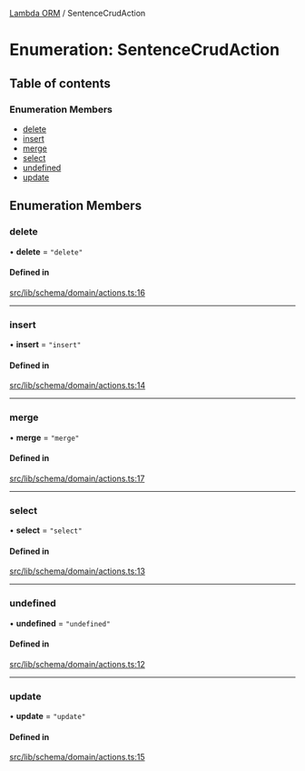 [Lambda ORM](../README.md) / SentenceCrudAction

# Enumeration: SentenceCrudAction

## Table of contents

### Enumeration Members

- [delete](SentenceCrudAction.md#delete)
- [insert](SentenceCrudAction.md#insert)
- [merge](SentenceCrudAction.md#merge)
- [select](SentenceCrudAction.md#select)
- [undefined](SentenceCrudAction.md#undefined)
- [update](SentenceCrudAction.md#update)

## Enumeration Members

### delete

• **delete** = ``"delete"``

#### Defined in

[src/lib/schema/domain/actions.ts:16](https://github.com/lambda-orm/lambdaorm-base/blob/c2d8aab1390cea00bb604cb5f468fe612a44ac65/src/lib/schema/domain/actions.ts#L16)

___

### insert

• **insert** = ``"insert"``

#### Defined in

[src/lib/schema/domain/actions.ts:14](https://github.com/lambda-orm/lambdaorm-base/blob/c2d8aab1390cea00bb604cb5f468fe612a44ac65/src/lib/schema/domain/actions.ts#L14)

___

### merge

• **merge** = ``"merge"``

#### Defined in

[src/lib/schema/domain/actions.ts:17](https://github.com/lambda-orm/lambdaorm-base/blob/c2d8aab1390cea00bb604cb5f468fe612a44ac65/src/lib/schema/domain/actions.ts#L17)

___

### select

• **select** = ``"select"``

#### Defined in

[src/lib/schema/domain/actions.ts:13](https://github.com/lambda-orm/lambdaorm-base/blob/c2d8aab1390cea00bb604cb5f468fe612a44ac65/src/lib/schema/domain/actions.ts#L13)

___

### undefined

• **undefined** = ``"undefined"``

#### Defined in

[src/lib/schema/domain/actions.ts:12](https://github.com/lambda-orm/lambdaorm-base/blob/c2d8aab1390cea00bb604cb5f468fe612a44ac65/src/lib/schema/domain/actions.ts#L12)

___

### update

• **update** = ``"update"``

#### Defined in

[src/lib/schema/domain/actions.ts:15](https://github.com/lambda-orm/lambdaorm-base/blob/c2d8aab1390cea00bb604cb5f468fe612a44ac65/src/lib/schema/domain/actions.ts#L15)
